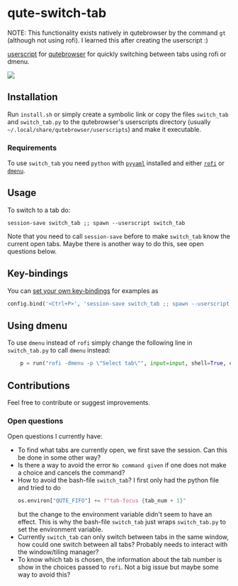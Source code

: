 # qute-switch-tab

NOTE: This functionality exists natively in qutebrowser by the command `gt` (although not using rofi). I learned this after creating the userscript :)

[userscript](https://github.com/qutebrowser/qutebrowser/blob/master/doc/userscripts.asciidoc) for [qutebrowser](https://github.com/qutebrowser/qutebrowser) for quickly switching between tabs using rofi or dmenu.

![](screencast/qute_switch_tab.gif)

## Installation
Run `install.sh` or simply create a symbolic link or copy the files `switch_tab` and `switch_tab.py` to the qutebrowser's userscripts directory (usually `~/.local/share/qutebrowser/userscripts`) and make it executable.

### Requirements
To use `switch_tab` you need `python` with [`pyyaml`](https://pypi.org/project/PyYAML/) installed and either [`rofi`](https://wiki.archlinux.org/index.php/Rofi) or [`dmenu`](https://wiki.archlinux.org/index.php/Dmenu).

## Usage
To switch to a tab do:
```
session-save switch_tab ;; spawn --userscript switch_tab
```
Note that you need to call `session-save` before to make `switch_tab` know the current open tabs.
Maybe there is another way to do this, see open questions below.

## Key-bindings
You can [set your own key-bindings](https://qutebrowser.org/doc/help/configuring.html) for examples as
```python
config.bind('<Ctrl+P>', 'session-save switch_tab ;; spawn --userscript switch_tab')
```

## Using dmenu
To use `dmenu` instead of `rofi` simply change the following line in `switch_tab.py` to call `dmenu` instead:
```python
    p = run("rofi -dmenu -p \"Select tab\"", input=input, shell=True, capture_output=True)
```

## Contributions
Feel free to contribute or suggest improvements.

### Open questions
Open questions I currently have:
* To find what tabs are currently open, we first save the session. Can this be done in some other way?
* Is there a way to avoid the error `No command given` if one does not make a choice and cancels the command?
* How to avoid the bash-file `switch_tab`? I first only had the python file and tried to do
  ```python
  os.environ["QUTE_FIFO"] += f"tab-focus {tab_num + 1}"
  ```
  but the change to the environment variable didn't seem to have an effect. This is why the bash-file `switch_tab` just wraps `switch_tab.py` to set the environment variable.
* Currently `switch_tab` can only switch between tabs in the same window, how could one switch between all tabs? Probably needs to interact with the window/tiling manager?
* To know which tab is chosen, the information about the tab number is show in the choices passed to `rofi`. Not a big issue but maybe some way to avoid this?
